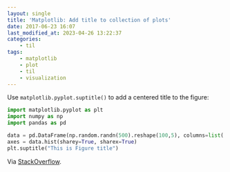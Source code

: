 ```yaml
---
layout: single
title: 'Matplotlib: Add title to collection of plots'
date: 2017-06-23 16:07
last_modified_at: 2023-04-26 13:22:37
categories:
    - til
tags:
    - matplotlib
    - plot
    - til
    - visualization
---
```


Use `matplotlib.pyplot.suptitle()` to add a centered title to the figure:

```python
import matplotlib.pyplot as plt
import numpy as np
import pandas as pd

data = pd.DataFrame(np.random.randn(500).reshape(100,5), columns=list('abcde'))
axes = data.hist(sharey=True, sharex=True)
plt.suptitle("This is Figure title")
```

Via [StackOverflow](https://stackoverflow.com/a/19625612/1257318).
